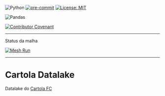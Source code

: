 ![Python](https://img.shields.io/badge/python-3.11-blue.svg)
[![pre-commit](https://img.shields.io/badge/pre--commit-enabled-brightgreen?logo=pre-commit&logoColor=white)](https://github.com/pre-commit/pre-commit)
[![License: MIT](https://img.shields.io/badge/License-MIT-yellow.svg)](https://opensource.org/licenses/MIT)

![Pandas](https://img.shields.io/badge/pandas-%23150458.svg?style=for-the-badge&logo=pandas&logoColor=white)

[![Contributor Covenant](https://img.shields.io/badge/Contributor%20Covenant-2.1-4baaaa.svg)](code_of_conduct.md)

---
Status da malha

[![Mesh Run](https://github.com/adntayer/cartola_datalake/actions/workflows/mesh.yaml/badge.svg?branch=main)](https://github.com/adntayer/cartola_datalake/actions/workflows/mesh.yaml)

---

# Cartola Datalake

Datalake do [Cartola FC](https://ge.globo.com/cartola/)
